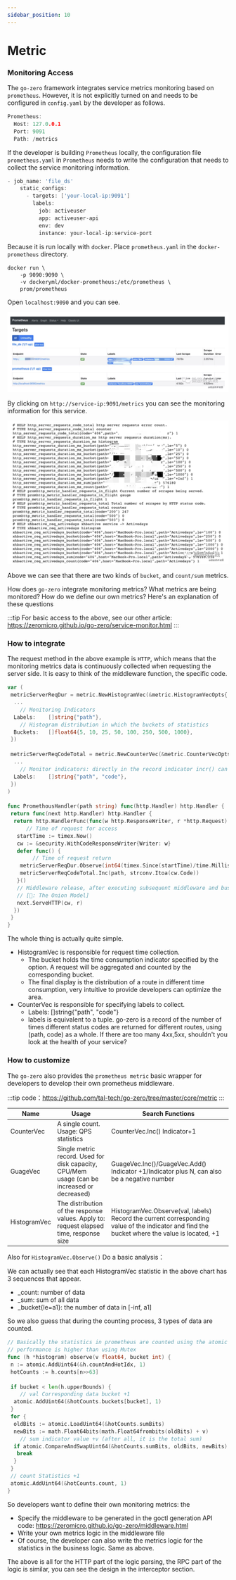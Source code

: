 ```yaml
---
sidebar_position: 10
---
```


# Metric

### Monitoring Access

The `go-zero` framework integrates service metrics monitoring based on `prometheus`. However, it is not explicitly turned on and needs to be configured in `config.yaml` by the developer as follows.

```go
Prometheus:
  Host: 127.0.0.1
  Port: 9091
  Path: /metrics
```

If the developer is building `Prometheus` locally, the configuration file `prometheus.yaml` in `Prometheus` needs to write the configuration that needs to collect the service monitoring information.

```go
- job_name: 'file_ds'
    static_configs:
      - targets: ['your-local-ip:9091']
        labels:
          job: activeuser
          app: activeuser-api
          env: dev
          instance: your-local-ip:service-port
```

Because it is run locally with `docker`. Place `prometheus.yaml` in the `docker-prometheus` directory.

```shell
docker run \
    -p 9090:9090 \
    -v dockeryml/docker-prometheus:/etc/prometheus \
    prom/prometheus
```

Open `localhost:9090` and you can see.

![prometheus](/img/prometheus.png)

By clicking on `http://service-ip:9091/metrics` you can see the monitoring information for this service.

![prometheus data](/img/prometheus-data.png)

Above we can see that there are two kinds of `bucket`, and `count/sum` metrics.

How does `go-zero` integrate monitoring metrics? What metrics are being monitored? How do we define our own metrics? Here's an explanation of these questions

:::tip
For basic access to the above, see our other article: https://zeromicro.github.io/go-zero/service-monitor.html
:::

### How to integrate

The request method in the above example is `HTTP`, which means that the monitoring metrics data is continuously collected when requesting the server side. It is easy to think of the middleware function, the specific code.

```go title="https://github.com/tal-tech/go-zero/blob/master/rest/handler/prometheushandler.go"
var (
 metricServerReqDur = metric.NewHistogramVec(&metric.HistogramVecOpts{
  ...
    // Monitoring Indicators
  Labels:    []string{"path"},
    // Histogram distribution in which the buckets of statistics
  Buckets:   []float64{5, 10, 25, 50, 100, 250, 500, 1000},
 })

 metricServerReqCodeTotal = metric.NewCounterVec(&metric.CounterVecOpts{
  ...
    // Monitor indicators: directly in the record indicator incr() can be
  Labels:    []string{"path", "code"},
 })
)

func PromethousHandler(path string) func(http.Handler) http.Handler {
 return func(next http.Handler) http.Handler {
  return http.HandlerFunc(func(w http.ResponseWriter, r *http.Request) {
      // Time of request for access
   startTime := timex.Now()
   cw := &security.WithCodeResponseWriter{Writer: w}
   defer func() {
        // Time of request return
    metricServerReqDur.Observe(int64(timex.Since(startTime)/time.Millisecond), path)
    metricServerReqCodeTotal.Inc(path, strconv.Itoa(cw.Code))
   }()
   // Middleware release, after executing subsequent middleware and business logic. Rejoin here and do a metric upload of the complete request
   // [🧅: The Onion Model]
   next.ServeHTTP(cw, r)
  })
 }
}
```

The whole thing is actually quite simple.

- HistogramVec is responsible for request time collection.
    - The bucket holds the time consumption indicator specified by the option. A request will be aggregated and counted by the corresponding bucket.
    - The final display is the distribution of a route in different time consumption, very intuitive to provide developers can optimize the area.
- CounterVec is responsible for specifying labels to collect.
    - Labels: []string{"path", "code"}
    - labels is equivalent to a tuple. go-zero is a record of the number of times different status codes are returned for different routes, using (path, code) as a whole. If there are too many 4xx,5xx, shouldn't you look at the health of your service?
    
    
### How to customize

The `go-zero` also provides the `prometheus metric` basic wrapper for developers to develop their own prometheus middleware.

:::tip
code：https://github.com/tal-tech/go-zero/tree/master/core/metric
:::

| Name | Usage | Search Functions |
|----------------|-----------------|----------------------------------------|
| CounterVec | A single count. Usage: QPS statistics | CounterVec.Inc() Indicator+1 |
| GuageVec | Single metric record. Used for disk capacity, CPU/Mem usage (can be increased or decreased) | GuageVec.Inc()/GuageVec.Add() Indicator +1/Indicator plus N, can also be a negative number |
| HistogramVec | The distribution of the response values. Apply to: request elapsed time, response size | HistogramVec.Observe(val, labels) Record the current corresponding value of the indicator and find the bucket where the value is located, +1 | 

Also for `HistogramVec.Observe()` Do a basic analysis：

We can actually see that each HistogramVec statistic in the above chart has 3 sequences that appear.

- _count: number of data
- _sum: sum of all data
- _bucket{le=a1}: the number of data in [-inf, a1]

So we also guess that during the counting process, 3 types of data are counted.

```go
// Basically the statistics in prometheus are counted using the atomic CAS method
// performance is higher than using Mutex
func (h *histogram) observe(v float64, bucket int) {
 n := atomic.AddUint64(&h.countAndHotIdx, 1)
 hotCounts := h.counts[n>>63]

 if bucket < len(h.upperBounds) {
    // val Corresponding data bucket +1
  atomic.AddUint64(&hotCounts.buckets[bucket], 1)
 }
 for {
  oldBits := atomic.LoadUint64(&hotCounts.sumBits)
  newBits := math.Float64bits(math.Float64frombits(oldBits) + v)
    // sum indicator value +v (after all, it is the total sum)
  if atomic.CompareAndSwapUint64(&hotCounts.sumBits, oldBits, newBits) {
   break
  }
 }
 // count Statistics +1
 atomic.AddUint64(&hotCounts.count, 1)
}
```

So developers want to define their own monitoring metrics: the

- Specify the middleware to be generated in the goctl generation API code: https://zeromicro.github.io/go-zero/middleware.html
- Write your own metrics logic in the middleware file
- Of course, the developer can also write the metrics logic for the statistics in the business logic. Same as above.

The above is all for the HTTP part of the logic parsing, the RPC part of the logic is similar, you can see the design in the interceptor section.


